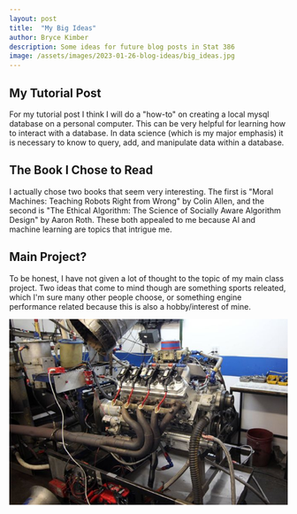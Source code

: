 ```yaml
---
layout: post
title:  "My Big Ideas"
author: Bryce Kimber
description: Some ideas for future blog posts in Stat 386
image: /assets/images/2023-01-26-blog-ideas/big_ideas.jpg
---
```


## My Tutorial Post

For my tutorial post I think I will do a "how-to" on creating a local mysql database on a personal computer. This can be very helpful for learning how to interact with a database. In data science (which is my major emphasis) it is necessary to know to query, add, and manipulate data within a database.

## The Book I Chose to Read

I actually chose two books that seem very interesting. The first is "Moral Machines: Teaching Robots Right from Wrong" by Colin Allen, and the second is "The Ethical Algorithm: The Science of Socially Aware Algorithm Design" by Aaron Roth. These both appealed to me because AI and machine learning are topics that intrigue me.

## Main Project?

To be honest, I have not given a lot of thought to the topic of my main class project. Two ideas that come to mind though are something sports releated, which I'm sure many other people choose, or something engine performance related because this is also a hobby/interest of mine.

![Figure](https://raw.githubusercontent.com/bkimber99/my386blog/main/assets/images/2023-01-26-blog-ideas/engine-dyno.jpg)